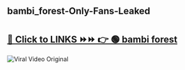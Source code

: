 
 ## bambi_forest-Only-Fans-Leaked

# <h2><a href="https://clipsfans.com/bambi_forest&ref=git">🔗 Click to LINKS ⏩⏩ 👉 🟢 bambi forest </a></h2>

<a href="https://clipsfans.com/bambi_forest&ref=git" rel="nofollow" data-target="animated-image.originalLink"><img src="https://i.ibb.co.com/xMMVF88/686577567.gif" alt="Viral Video Original" style="max-width: 100%; display: inline-block;" data-target="animated-image.originalImage"></a>
